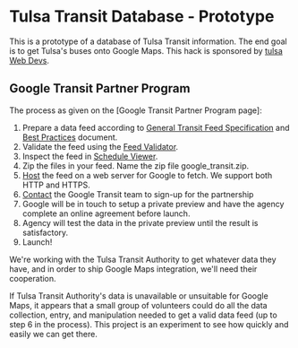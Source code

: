 Tulsa Transit Database - Prototype
==================================
This is a prototype of a database of Tulsa Transit information.  The end goal is to get Tulsa's buses onto Google Maps.  This hack is sponsored by [tulsa Web Devs](http://tulsawebdevs.org/).

Google Transit Partner Program
------------------------------
The process as given on the [Google Transit Partner Program page]:

1. Prepare a data feed according to [General Transit Feed Specification](http://code.google.com/transit/spec/transit_feed_specification.html) and [Best Practices](http://maps.google.com/help/maps/transit/partners/bestpractices.html) document.
2. Validate the feed using the [Feed Validator](http://code.google.com/p/googletransitdatafeed/wiki/FeedValidator).
3. Inspect the feed in [Schedule Viewer](http://code.google.com/p/googletransitdatafeed/wiki/ScheduleViewer).
4. Zip the files in your feed. Name the zip file google_transit.zip.
5. [Host](http://maps.google.com/help/maps/transit/partners/participate.html#host) the feed on a web server for Google to fetch. We support both HTTP and HTTPS.
6. [Contact](http://maps.google.com/help/maps/transit/partners/contactus.html) the Google Transit team to sign-up for the partnership
7. Google will be in touch to setup a private preview and have the agency complete an online agreement before launch.
8. Agency will test the data in the private preview until the result is satisfactory.
9. Launch!

We're working with the Tulsa Transit Authority to get whatever data they have, and in order to ship Google Maps integration, we'll need their cooperation.

If Tulsa Transit Authority's data is unavailable or unsuitable for Google Maps, it appears that a small group of volunteers could do all the data collection, entry, and manipulation needed to get a valid data feed (up to step 6 in the process).  This project is an experiment to see how quickly and easily we can get there.

